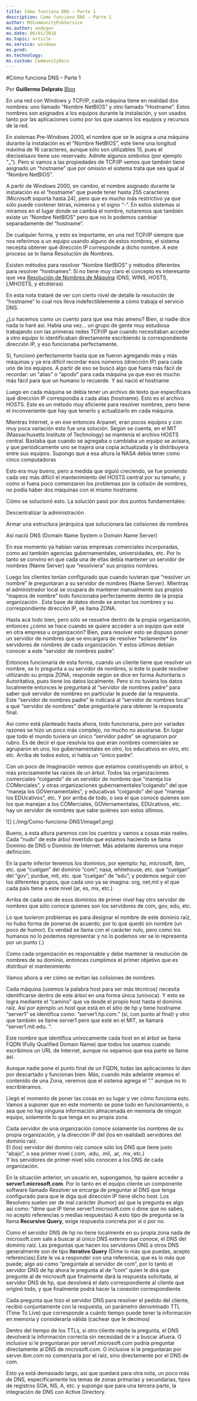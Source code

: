 ```yaml
---
title: Cómo funciona DNS – Parte 1
description: Cómo funciona DNS – Parte 1
author: MSCommunityPubService
ms.author: andygon
ms.date: 06/01/2016
ms.topic: article
ms.service: windows
ms.prod: 
ms.technology:
ms.custom: CommunityDocs
---
```


#Cómo funciona DNS – Parte 1

Por **Guillermo Delprato**
[Blog](http://windowserver.wordpress.com/)

En una red con Windows y TCP/IP, cada máquina tiene en realidad dos
nombres: uno llamado “Nombre NetBIOS” y otro llamado “Hostname”. Estos
nombres son asignados a los equipos durante la instalación, y son usados
tanto por las aplicaciones como por los que usamos los equipos y
recursos de la red.

En sistemas Pre-Windows 2000, el nombre que se le asigna a una máquina
durante la instalación es el “Nombre NetBIOS”, este tiene una longitud
máxima de 16 caracteres, aunque sólo son utilizables 15, pues el
dieciseisavo tiene uso reservado. Admite algunos símbolos (por ejemplo
“\_”). Pero si vamos a las propiedades de TCP/IP vemos que también tiene
asignado un “hostname” que por omisión el sistema trata que sea igual al
“Nombre NetBIOS”.

A partir de Windows 2000, en cambio, el nombre asignado durante la
instalación es el “hostname” que puede tener hasta 255 caracteres
(Microsoft soporta hasta 24), pero que es mucho más restrictivo ya que
sólo puede contener letras, números y el signo “-”. En estos sistemas si
miramos en el lugar donde se cambia el nombre, notaremos que también
existe un “Nombre NetBIOS” pero que no lo podemos cambiar separadamente
del “hostname”.

De cualquier forma, y esto es importante, en una red TCP/IP siempre que
nos referimos a un equipo usando alguno de estos nombres, el sistema
necesita obtener qué dirección IP corresponde a dicho nombre. A este
proceso se lo llama Resolución de Nombres.

Existen métodos para resolver “Nombre NetBIOS” y métodos diferentes para
resolver “hostnames”. Si no tiene muy claro el concepto es interesante
que vea [Resolución de Nombres de
Máquina](http://windowserver.wordpress.com/2011/03/18/resolucin-de-nombres-de-mquina-dns-wins-etc/)
(DNS, WINS, HOSTS, LMHOSTS, y etcéteras)

En esta nota trataré de ver con cierto nivel de detalle la resolución de
“hostname” lo cual nos lleva indefectiblemente a cómo trabaja el
servicio DNS.

¿Lo hacemos como un cuento para que sea más ameno? Bien, si nadie dice
nada lo haré así. Había una vez… un grupo de gente muy estudiosa
trabajando con las primeras redes TCP/IP que cuando necesitaban acceder
a otro equipo lo identificaban directamente escribiendo la
correspondiente dirección IP, y eso funcionaba perfectamente.

Si, funcionó perfectamente hasta que se fueron agregando más y más
máquinas y ya era difícil recordar esos números (dirección IP) para cada
uno de los equipos. A partir de eso se buscó algo que fuera más fácil de
recordar: un “alias” o “apodo” para cada máquina ya que eso es mucho más
fácil para que un humano lo recuerde. Y así nació el hostname

Luego en cada máquina se debía tener un archivo de texto que
especificara qué dirección IP correspondía a cada alias (hostname). Esto
es el archivo HOSTS. Este es un método muy eficiente para resolver
nombres, pero tiene el inconveniente que hay que tenerlo y actualizarlo
en cada máquina.

Mientras Internet, o en ese entonces Arpanet, eran pocos equipos y con
muy poca variación esto fue una solución. Según se cuenta, en el MIT
(Massachusetts Institute of Technology) se mantenía el archivo HOSTS
central. Bastaba que cuando se agregaba o cambiaba un equipo se avisara,
y que periódicamente uno se trajera una copia actualizada y la
distribuyera entre sus equipos. Supongo que a esa altura la NASA debía
tener como cinco computadoras

Esto era muy bueno, pero a medida que siguió creciendo, se fue poniendo
cada vez más difícil el mantenimiento del HOSTS central por su tamaño, y
como si fuera poco comenzaron los problemas por la colisión de nombres,
no podía haber dos máquinas con el mismo hostname.

Cómo se solucionó esto. La solución pasó por dos puntos fundamentales:

Descentralizar la administración

Armar una estructura jerárquica que solucionara las colisiones de
nombres

Así nació DNS (Domain Name System o Domain Name Server)

En ese momento ya habían varias empresas comerciales incorporadas, como
así también agencias gubernamentales, universidades, etc. Por lo tanto
se convino en que cada una de ellas debía mantener un servidor de
nombres (Name Server) que “resolviera” sus propios nombres.

Luego los clientes tenían configurado que cuando tuvieran que “resolver
un nombre” le preguntaran a su servidor de nombres (Name Server).
Mientras el administrador local se ocupara de mantener manualmente sus
propios “mapeos de nombre” todo funcionaba perfectamente dentro de la
propia organización . Esta base de datos donde se anotan los nombres y
su correspondiente dirección IP, se llama ZONA.

Hasta acá todo bien, pero sólo se resuelve dentro de la propia
organización, entonces ¿cómo se hace cuando se quiere acceder a un
equipo que esté en otra empresa u organización? Bien, para resolver esto
se dispuso poner un servidor de nombres que se encargara de resolver
\*solamente\* los servidores de nombres de cada organización. Y estos
últimos debían conocer a este “servidor de nombres padre”.

Entonces funcionaría de esta forma, cuando un cliente tiene que resolver
un nombre, se lo pregunta a su servidor de nombres, si éste lo puede
resolver utilizando su propia ZONA, responde según se dice en forma
Autoritaria o Autoritativa, pues tiene los datos localmente. Pero si no
tuviera los datos localmente entonces le preguntará al “servidor de
nombres padre” para saber qué servidor de nombres en particular le puede
dar la respuesta.\
Este “servidor de nombres padre” le indicará al “servidor de nombres
local” a qué “servidor de nombres” debe preguntarle para obtener la
respuesta final.

Así como está planteado hasta ahora, todo funcionaría, pero por variadas
razones se hizo un poco más complejo, no mucho no asustarse. En lugar
que todo el mundo tuviera un único “servidor padre” se agruparon por
rubro. Es de decir el que resolvía los que eran nombres comerciales se
agruparon en uno, los gubernamentales en otro, los educativos en otro,
etc. etc. Arriba de todos estos, si había un “único padre”.

Con un poco de imaginación vemos que estamos construyendo un árbol, o
más precisamente las raíces de un árbol. Todos las organizaciones
comerciales “colgando” de un servidor de nombres que “maneja los
COMerciales”, y otras organizaciones gubernamentales”colgando” del que
“maneja los GOVernamentales”, y educativas “colgando” del que “maneja
los EDUcativos”, etc. Y por arriba de todo, o sea el que conoce quienes
son los que manejan a los COMerciales, GOVernamentales, EDUcativos, etc.
hay un servidor de nombres que sabe quiénes son estos últimos.

![] (./img/Como-funciona-DNS1/image1.png)

Bueno, a esta altura paremos con los cuentos y vamos a cosas más reales.
Cada “nudo” de este árbol invertido que estamos haciendo se llama
Dominio de DNS o Dominio de Internet. Más adelante daremos una mejor
definición.

En la parte inferior tenemos los dominios, por ejemplo: hp, microsoft,
ibm, etc. que “cuelgan” del dominio “com”; nasa, whitehouse, etc. que
“cuelgan” del “gov”; purdue, mit, etc. que “cuelgan” de “edu”; y podemos
seguir con los diferentes grupos, que cada uno ya se imagina: org,
net,mil y el que cada país tiene a este nivel (ar, es, mx, etc.)

Arriba de cada uno de esos dominios de primer nivel hay otro servidor de
nombres que sólo conoce quienes son los servidores de com, gov, edu,
etc.

Lo que tuvieron problemas es para designar el nombre de este dominio
raíz, no hubo forma de ponerse de acuerdo, por lo que quedó sin nombre
(un poco de humor). Es verdad se llama con el carácter nulo, pero como
los humanos no lo podemos representar y no lo podemos ver se lo
representa por un punto (.)

Como cada organización es responsable y debe mantener la resolución de
nombres de su dominio, entonces cumplimos el primer objetivo que es
distribuir el mantenimiento

Vamos ahora a ver cómo se evitan las colisiones de nombres.

Cada máquina (usemos la palabra host para ser más técnicos) necesita
identificarse dentro de este árbol en una forma única (unívoca). Y esto
se logra mediante el “camino” que va desde el propio host hasta el
dominio raíz. Así por ejemplo un host que está en el sitio de hp y tiene
hostname “server1” se identifica como: “server1.hp.com.” (si, con punto
al final) y otro que también se llame server1 pero que esté en el MIT,
se llamará “server1.mit.edu. “.

Este nombre que identifica unívocamente cada host en el árbol se llama
FQDN (Fully Qualified Domain Name) que todos los usamos cuando
escribimos un URL de Internet, aunque no sepamos que esa parte se llame
así.

Aunque nadie pone el punto final de un FQDN, todas las aplicaciones lo
dan por descartado y funcionan bien. Más, cuando más adelante veamos el
contenido de una Zona, veremos que el sistema agrega el “.” aunque no lo
escribiéramos.

Llegó el momento de poner las cosas en su lugar y ver cómo funciona
esto. Vamos a suponer que en este momento se pone todo en
funcionamiento, o sea que no hay ninguna información almacenada en
memoria de ningún equipo, solamente lo que tenga en su propia zona.

Cada servidor de una organización conoce solamente los nombres de su
propia organización, y la dirección IP del (los en realidad) servidores
del dominio raíz.\
El (los) servidor del domino raíz conoce sólo los DNS que tiene justo
“abajo”, o sea primer nivel (.com, .edu, .mil, .ar, .mx, etc.)\
Y los servidores de primer nivel sólo conocen a los DNS de cada
organización.

En la situación anterior, un usuario en, supongamos, hp quiere acceder a
**server1.microsoft.com**. Por lo tanto en el equipo cliente un
componente software llamado Resolver se encarga de preguntar al DNS que
tenga configurado para que le diga qué dirección IP tiene dicho host.
Los Resolvers suelen ser de mal carácter (humor) así que la pregunta es
algo así como: “dime que IP tiene server1.microsoft.com o dime que no
sabes, no acepto referencias o medias respuestas) A esto tipo de
pregunta se la llama **Recursive Query**, exige respuesta concreta por
sí o por no.

Como el servidor DNS de hp no tiene localmente en su propia zona nada de
microsoft.com sale a buscar al único DNS externo que conoce, el DNS del
dominio raíz. Las preguntas que hacen los servidores DNS a otros DNS
generalmente son de tipo **Iterative Query** (Dime lo más que puedas,
acepto referencias).Este le va a responder con una referencia, que es lo
más que puede; algo así como “pregúntale al servidor de com”, por lo
tanto el servidor DNS de hp ahora le pregunta al de “com” quien le dirá
que pregunte al de microsoft que finalmente dará la respuesta
solicitada, al servidor DNS de hp, que devolverá el dato correspondiente
al cliente que originó todo, y que finalmente podrá hacer la conexión
correspondiente.

Cada pregunta que hizo el servidor DNS para resolver el pedido del
cliente, recibió conjuntamente con la respuesta, un parámetro denominado
TTL (Time To Live) que corresponde a cuánto tiempo puede tener la
información en memoria y considerarla válida (cachear que le decimos)

Dentro del tiempo de los TTLs, si otro cliente repite la pregunta, el
DNS devolverá la información correcta sin necesidad de ir a buscar
afuera. O inclusive si le preguntaran por serve1.microsoft.com podría
preguntar directamente al DNS de microsoft.com. O inclusive si le
preguntaran por server.ibm.com no comenzaría por el raíz, sino
directamente por el DNS de com.

Esto ya está demasiado largo, así que quedará para otra nota, un poco
más de DNS, específicamente los temas de zonas primarias y secundarias,
tipos de registros SOA, NS, A, etc. y supongo que para una tercera
parte, la integración de DNS con Active Directory.




